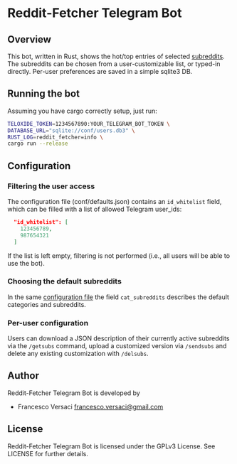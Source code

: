 # Reddit-Fetcher Telegram Bot

## Overview

This bot, written in Rust, shows the hot/top entries of selected
[subreddits](https://www.reddit.com/). The subreddits can be chosen
from a user-customizable list, or typed-in directly. Per-user
preferences are saved in a simple sqlite3 DB.


## Running the bot

Assuming you have cargo correctly setup, just run:

```bash
TELOXIDE_TOKEN=1234567890:YOUR_TELEGRAM_BOT_TOKEN \
DATABASE_URL="sqlite://conf/users.db3" \
RUST_LOG=reddit_fetcher=info \
cargo run --release
```

## Configuration

### Filtering the user access

The configuration file (conf/defaults.json) contains an `id_whitelist`
field, which can be filled with a list of allowed Telegram user_ids:

```json
  "id_whitelist": [
    123456789,
    987654321
  ]
```

If the list is left empty, filtering is not performed (i.e., all users
will be able to use the bot).

### Choosing the default subreddits

In the same [configuration file](conf/defaults.json) the field
`cat_subreddits` describes the default categories and subreddits.

### Per-user configuration

Users can download a JSON description of their currently active
subreddits via the `/getsubs` command, upload a customized version via
`/sendsubs` and delete any existing customization with `/delsubs`.


## Author

Reddit-Fetcher Telegram Bot is developed by
  * Francesco Versaci <francesco.versaci@gmail.com>

## License

Reddit-Fetcher Telegram Bot is licensed under the GPLv3 License.  See LICENSE
for further details.
